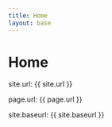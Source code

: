 ```yaml
---
title: Home
layout: base
---
```

# Home

site.url: {{ site.url }}

page.url: {{ page.url }}

site.baseurl: {{ site.baseurl }}
